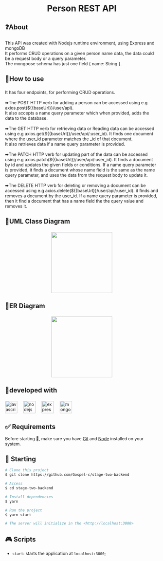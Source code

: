 <h1 align="center">Person REST API</h1>

###

<h2 align="left">❓About</h2>

###

<p align="left">This API was created with Nodejs runtime environment, using Express and mongoDB<br>It performs CRUD operations on a given person name data, the data could be a request body or a query parameter.<br>The mongoose schema has just one field { name: String }.</p>

###

<h2 align="left">🔰How to use</h2>

###

<p align="left">It has four endpoints, for performing CRUD operations. <br><br>➡The POST HTTP verb for adding a person can be accessed using e.g axios.post(${{baseUrl}}/user/api).<br>It also accepts a name query parameter which when provided, adds the data to the database.<br><br>➡The GET HTTP verb for retrieving data or Reading data can be accessed using e.g axios.get(${{baseUrl}}/user/api/:user_id). It finds one document where the user_id parameter matches the _id of that document.<br>It also retrieves data if a name query parameter is provided.<br><br>➡The PATCH HTTP verb for updating part of the data can be accessed using e.g axios.patch(${{baseUrl}}/user/api/:user_id). It finds a document by id and updates the given fields or conditions. If a name query parameter is provided, it finds a document whose name field is the same as the name query parameter, and uses the data from the request body to update it.<br><br>➡The DELETE HTTP verb for deleting or removing a document can be accessed using e.g axios.delete(${{baseUrl}}/user/api/:user_id). it finds and removes a document by the user_id. If a name query parameter is provided, then it find a document that has a name field the the query value and removes it.</p>

###

<h2 align="left">🔶UML Class Diagram</h2>

###

<div align="center">
  <img height="200" src="https://ibb.co/MRYykD7"  />
</div>

###

<h2 align="left">🔶ER Diagram</h2>

###

<div align="center">
  <img height="200" src="https://ibb.co/dkZhPDq"  />
</div>

###

<h2 align="left">🚀developed with</h2>

###

<div align="left">
  <img src="https://cdn.jsdelivr.net/gh/devicons/devicon/icons/javascript/javascript-original.svg" height="40" alt="javascript logo"  />
  <img width="12" />
  <img src="https://cdn.jsdelivr.net/gh/devicons/devicon/icons/nodejs/nodejs-original.svg" height="40" alt="nodejs logo"  />
  <img width="12" />
  <img src="https://cdn.jsdelivr.net/gh/devicons/devicon/icons/express/express-original-wordmark.svg" height="40" alt="express logo"  />
  <img width="12" />
  <img src="https://cdn.jsdelivr.net/gh/devicons/devicon/icons/mongodb/mongodb-original.svg" height="40" alt="mongodb logo"  />
</div>

###

## :white_check_mark: Requirements ##

Before starting :checkered_flag:, make sure you have [Git](https://git-scm.com) and [Node](https://nodejs.org/en/) installed on your system.

## :checkered_flag: Starting ##

```bash
# Clone this project
$ git clone https://github.com/Gospel-c/stage-two-backend

# Access
$ cd stage-two-backend

# Install dependencies
$ yarn

# Run the project
$ yarn start

# The server will initialize in the <http://localhost:3000>
```

## :video_game: Scripts

- `start`: starts the application at `localhost:3000`;
